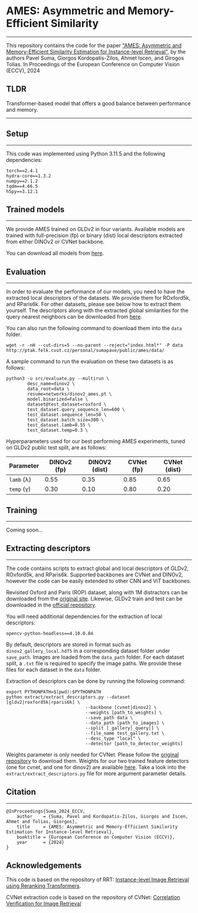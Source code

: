 # AMES: Asymmetric and Memory-Efficient Similarity
***
This repository contains the code for the paper ["AMES: Asymmetric and Memory-Efficient Similarity Estimation for Instance-level Retrieval"](https://arxiv.org/abs/2408.03282), by the authors Pavel Suma, Giorgos Kordopatis-Zilos, Ahmet Iscen, and Girogos Tolias.
In Proceedings of the European Conference on Computer Vision (ECCV), 2024

## TLDR

Transformer-based model that offers a good balance between performance and memory.

***

## Setup
***
This code was implemented using Python 3.11.5 and the following dependencies:

```
torch==2.4.1
hydra-core==1.3.2
numpy==2.1.2
tqdm==4.66.5
h5py==3.12.1
```


## Trained models
***
We provide AMES trained on GLDv2 in four variants. Available models are trained with full-precision (fp) or binary (dist) local descriptors extracted from either DINOv2 or CVNet backbone. 

You can download all models from [here](http://ptak.felk.cvut.cz/personal/sumapave/public/ames/networks).

## Evaluation
***
In order to evaluate the performance of our models, you need to have the extracted local descriptors of the datasets.
We provide them for ROxford5k, and RParis6k. For other datasets, please see below how to extract them yourself.
The descriptors along with the extracted global similarities for the query nearest neighbors can be downloaded from [here](http://ptak.felk.cvut.cz/personal/sumapave/public/ames/data).

You can also run the following command to download them into the `data` folder.
```
wget -r -nH --cut-dirs=5 --no-parent --reject="index.html*" -P data http://ptak.felk.cvut.cz/personal/sumapave/public/ames/data/
```

A sample command to run the evaluation on these two datasets is as follows:

```
python3 -u src/evaluate.py --multirun \
        desc_name=dinov2 \
        data_root=data \
        resume=networks/dinov2_ames.pt \
        model.binarized=False \
        dataset@test_dataset=roxford \
        test_dataset.query_sequence_len=600 \
        test_dataset.sequence_len=50 \
        test_dataset.batch_size=300 \
        test_dataset.lamb=0.55 \
        test_dataset.temp=0.3 \
```

Hyperparameters used for our best performing AMES experiments, tuned on GLDv2 public test split, are as follows:

| Parameter  | DINOv2 (fp) | DINOV2 (dist) | CVNet (fp) | CVNet (dist) |
|------------|-------------|---------------|------------|--------------|
| `lamb` (λ) | 0.55        | 0.35          | 0.85       | 0.65         |
| `temp` (γ) | 0.30        | 0.10          | 0.80       | 0.20         |



## Training
***

Coming soon...

## Extracting descriptors
***

The code contains scripts to extract global and local descriptors of GLDv2, ROxford5k, and RParis6k.
Supported backbones are CVNet and DINOv2, however the code can be easily extended to other CNN and ViT backbones.  

Revisited Oxford and Paris (ROP) dataset, along with 1M distractors can be downloaded from the [original site](http://cmp.felk.cvut.cz/revisitop/).
Likewise, GLDv2 train and test can be downloaded in the [official repository](https://github.com/cvdfoundation/google-landmark).

You will need additional dependencies for the extraction of local descriptors:
```
opencv-python-headless==4.10.0.84
```

By default, descriptors are stored in format such as `dinov2_gallery_local.hdf5` in a corresponding dataset folder under `save_path`.
Images are loaded from the `data_path` folder. For each dataset split, a `.txt` file is required to specify the image paths. 
We provide these files for each dataset in the `data` folder.

Extraction of descriptors can be done by running the following command:
```
export PYTHONPATH=$(pwd):$PYTHONPATH
python extract/extract_descriptors.py --dataset [gldv2|roxford5k|rparis6k] \
                              --backbone [cvnet|dinov2] \
                              --weights [path_to_weights] \
                              --save_path data \
                              --data_path [path_to_images] \
                              --split [_gallery|_query|] \
                              --file_name test_gallery.txt \
                              --desc_type "local" \
                              --detector [path_to_detector_weights]
```

Weights parameter is only needed for CVNet. Please follow the [original repository](https://github.com/sungonce/CVNet) to download them.
Weights for our two trained feature detectors (one for cvnet, and one for dinov2) are available [here](http://ptak.felk.cvut.cz/personal/sumapave/public/ames/networks).
Take a look into the `extract/extract_descriptors.py` file for more argument parameter details.

## Citation
***

```
@InProceedings{Suma_2024_ECCV,
    author    = {Suma, Pavel and Kordopatis-Zilos, Giorgos and Iscen, Ahmet and Tolias, Giorgos},
    title     = {AMES: Asymmetric and Memory-Efficient Similarity Estimation for Instance-level Retrieval},
    booktitle = {European Conference on Computer Vision (ECCV)},
    year      = {2024}
}
```

## Acknowledgements

This code is based on the repository of RRT:
[Instance-level Image Retrieval using Reranking Transformers](https://github.com/uvavision/RerankingTransformer).

CVNet extraction code is based on the repository of CVNet:
[Correlation Verification for Image Retrieval](https://github.com/sungonce/CVNet)
